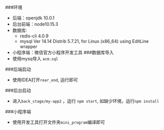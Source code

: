 ###环境
  - 后端：openjdk 10.0.1
  - 后台前端：node10.15.3
  - 数据库: 
    - redis-cli 4.0.9
    - mysql  Ver 14.14 Distrib 5.7.21, for Linux (x86_64) using  EditLine wrapper
  - 小程序端：微信官方小程序开发工具
###数据库导入
  - 使用mysq导入 `acm.sql`

###后端启动
  - 使用IDEA打开`rear_end`, 运行即可

###后台启动
  - 进入`back_stage/my-app2` ，运行 `npm start`, 如缺少环境，运行`npm install`

###小程序端
  - 使用开发工具打开文件夹`mini_program`编译即可